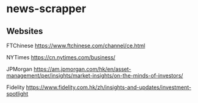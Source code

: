 # news-scrapper


## Websites
FTChinese
https://www.ftchinese.com/channel/ce.html

NYTimes
https://cn.nytimes.com/business/

JPMorgan
https://am.jpmorgan.com/hk/en/asset-management/per/insights/market-insights/on-the-minds-of-investors/

Fidelity
https://www.fidelity.com.hk/zh/insights-and-updates/investment-spotlight
